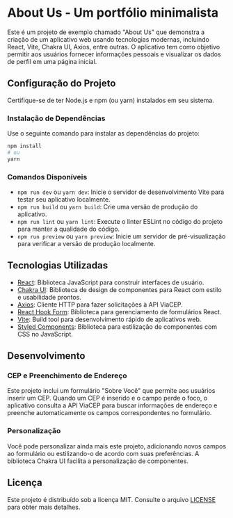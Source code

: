 
# About Us - Um portfólio minimalista

Este é um projeto de exemplo chamado "About Us" que demonstra a criação de um aplicativo web usando tecnologias modernas, incluindo React, Vite, Chakra UI, Axios, entre outras. O aplicativo tem como objetivo permitir aos usuários fornecer informações pessoais e visualizar os dados de perfil em uma página inicial.

## Configuração do Projeto

Certifique-se de ter Node.js e npm (ou yarn) instalados em seu sistema.

### Instalação de Dependências

Use o seguinte comando para instalar as dependências do projeto:

```bash
npm install
# ou
yarn
```

### Comandos Disponíveis

- `npm run dev` ou `yarn dev`: Inicie o servidor de desenvolvimento Vite para testar seu aplicativo localmente.
- `npm run build` ou `yarn build`: Crie uma versão de produção do aplicativo.
- `npm run lint` ou `yarn lint`: Execute o linter ESLint no código do projeto para manter a qualidade do código.
- `npm run preview` ou `yarn preview`: Inicie um servidor de pré-visualização para verificar a versão de produção localmente.

## Tecnologias Utilizadas

- [React](https://reactjs.org/): Biblioteca JavaScript para construir interfaces de usuário.
- [Chakra UI](https://chakra-ui.com/): Biblioteca de design de componentes para React com estilo e usabilidade prontos.
- [Axios](https://axios-http.com/): Cliente HTTP para fazer solicitações à API ViaCEP.
- [React Hook Form](https://react-hook-form.com/): Biblioteca para gerenciamento de formulários React.
- [Vite](https://vitejs.dev/): Build tool para desenvolvimento rápido de aplicativos web.
- [Styled Components](https://styled-components.com/): Biblioteca para estilização de componentes com CSS no JavaScript.

## Desenvolvimento

### CEP e Preenchimento de Endereço

Este projeto inclui um formulário "Sobre Você" que permite aos usuários inserir um CEP. Quando um CEP é inserido e o campo perde o foco, o aplicativo consulta a API ViaCEP para buscar informações de endereço e preenche automaticamente os campos correspondentes no formulário.

### Personalização

Você pode personalizar ainda mais este projeto, adicionando novos campos ao formulário ou estilizando-o de acordo com suas preferências. A biblioteca Chakra UI facilita a personalização de componentes.

## Licença

Este projeto é distribuído sob a licença MIT. Consulte o arquivo [LICENSE](LICENSE) para obter mais detalhes.
